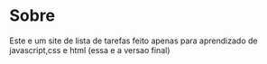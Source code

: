 # Sobre
Este e um site de lista de tarefas feito apenas para aprendizado de javascript,css e html (essa e a versao final)
